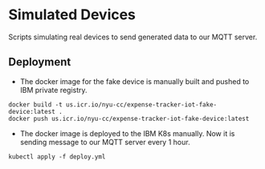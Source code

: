 # Simulated Devices

Scripts simulating real devices to send generated data to our MQTT server.

## Deployment

- The docker image for the fake device is manually built and pushed to IBM private registry.
```
docker build -t us.icr.io/nyu-cc/expense-tracker-iot-fake-device:latest .
docker push us.icr.io/nyu-cc/expense-tracker-iot-fake-device:latest
```

- The docker image is deployed to the IBM K8s manually. Now it is sending message to our MQTT server every 1 hour.
```
kubectl apply -f deploy.yml
```

